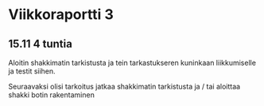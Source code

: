 # Viikkoraportti 3

## 15.11 4 tuntia

Aloitin shakkimatin tarkistusta ja tein tarkastukseren kuninkaan liikkumiselle ja testit siihen. 

Seuraavaksi olisi tarkoitus jatkaa shakkimatin tarkistusta ja / tai aloittaa shakki botin rakentaminen

